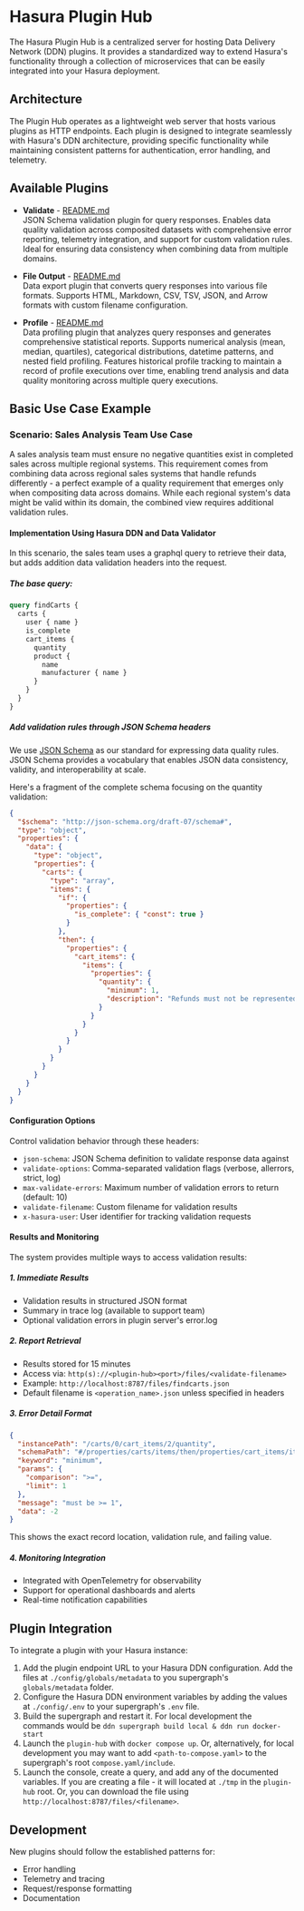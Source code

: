 # Hasura Plugin Hub

The Hasura Plugin Hub is a centralized server for hosting Data Delivery Network (DDN) plugins. It provides a standardized way to extend Hasura's functionality through a collection of microservices that can be easily integrated into your Hasura deployment.

## Architecture
The Plugin Hub operates as a lightweight web server that hosts various plugins as HTTP endpoints. Each plugin is designed to integrate seamlessly with Hasura's DDN architecture, providing specific functionality while maintaining consistent patterns for authentication, error handling, and telemetry.

## Available Plugins

* **Validate** - [README.md](src/plugins/validate/README.md)  
  JSON Schema validation plugin for query responses. Enables data quality validation across composited datasets with comprehensive error reporting, telemetry integration, and support for custom validation rules. Ideal for ensuring data consistency when combining data from multiple domains.

* **File Output** - [README.md](src/plugins/file/README.md)  
  Data export plugin that converts query responses into various file formats. Supports HTML, Markdown, CSV, TSV, JSON, and Arrow formats with custom filename configuration.

* **Profile** - [README.md](src/plugins/profile/README.md)  
  Data profiling plugin that analyzes query responses and generates comprehensive statistical reports. Supports numerical analysis (mean, median, quartiles), categorical distributions, datetime patterns, and nested field profiling. Features historical profile tracking to maintain a record of profile executions over time, enabling trend analysis and data quality monitoring across multiple query executions.

## Basic Use Case Example

### Scenario: Sales Analysis Team Use Case

A sales analysis team must ensure no negative quantities exist in completed sales across multiple regional systems. This requirement comes from combining data across regional sales systems that handle refunds differently - a perfect example of a quality requirement that emerges only when compositing data across domains. While each regional system's data might be valid within its domain, the combined view requires additional validation rules.

#### Implementation Using Hasura DDN and Data Validator

In this scenario, the sales team uses a graphql query to retrieve their data, but adds addition data validation headers into the request.

##### The base query:
```graphql
query findCarts {
  carts {
    user { name }
    is_complete
    cart_items {
      quantity
      product {
        name
        manufacturer { name }
      }
    }
  }
}
```

##### Add validation rules through JSON Schema headers

We use [JSON Schema](https://json-schema.org/) as our standard for expressing data quality rules. JSON Schema provides a vocabulary that enables JSON data consistency, validity, and interoperability at scale.

Here's a fragment of the complete schema focusing on the quantity validation:

```json
{
  "$schema": "http://json-schema.org/draft-07/schema#",
  "type": "object",
  "properties": {
    "data": {
      "type": "object",
      "properties": {
        "carts": {
          "type": "array",
          "items": {
            "if": {
              "properties": {
                "is_complete": { "const": true }
              }
            },
            "then": {
              "properties": {
                "cart_items": {
                  "items": {
                    "properties": {
                      "quantity": {
                        "minimum": 1,
                        "description": "Refunds must not be represented as negative quantities"
                      }
                    }
                  }
                }
              }
            }
          }
        }
      }
    }
  }
}
```

#### Configuration Options

Control validation behavior through these headers:
* `json-schema`: JSON Schema definition to validate response data against
* `validate-options`: Comma-separated validation flags (verbose, allerrors, strict, log)
* `max-validate-errors`: Maximum number of validation errors to return (default: 10)
* `validate-filename`: Custom filename for validation results
* `x-hasura-user`: User identifier for tracking validation requests

#### Results and Monitoring

The system provides multiple ways to access validation results:

##### 1. Immediate Results
* Validation results in structured JSON format
* Summary in trace log (available to support team)
* Optional validation errors in plugin server's error.log

##### 2. Report Retrieval
* Results stored for 15 minutes
* Access via: `http(s)://<plugin-hub><port>/files/<validate-filename>`
* Example: `http://localhost:8787/files/findcarts.json`
* Default filename is `<operation_name>.json` unless specified in headers

##### 3. Error Detail Format
```json
{
  "instancePath": "/carts/0/cart_items/2/quantity",
  "schemaPath": "#/properties/carts/items/then/properties/cart_items/items/properties/quantity/minimum",
  "keyword": "minimum",
  "params": {
    "comparison": ">=",
    "limit": 1
  },
  "message": "must be >= 1",
  "data": -2
}
```
This shows the exact record location, validation rule, and failing value.

##### 4. Monitoring Integration
* Integrated with OpenTelemetry for observability
* Support for operational dashboards and alerts
* Real-time notification capabilities

## Plugin Integration
To integrate a plugin with your Hasura instance:

1. Add the plugin endpoint URL to your Hasura DDN configuration. Add the files at `./config/globals/metadata` to you supergraph's `globals/metadata` folder.
2. Configure the Hasura DDN environment variables by adding the values at `./config/.env` to your supergraph's `.env` file.
3. Build the supergraph and restart it. For local development the commands would be ```ddn supergraph build local & ddn run docker-start```
4. Launch the `plugin-hub` with `docker compose up`. Or, alternatively, for local development you may want to add `<path-to-compose.yaml>` to the supergraph's root `compose.yaml/include`.
5. Launch the console, create a query, and add any of the documented variables. If you are creating a file - it will located at `./tmp` in the `plugin-hub` root. Or, you can download the file using `http://localhost:8787/files/<filename>`.

## Development
New plugins should follow the established patterns for:
- Error handling
- Telemetry and tracing
- Request/response formatting
- Documentation